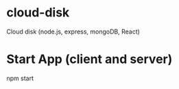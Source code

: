 # cloud-disk
Cloud disk (node.js, express, mongoDB, React)

# Start App (client and server)
npm start 
